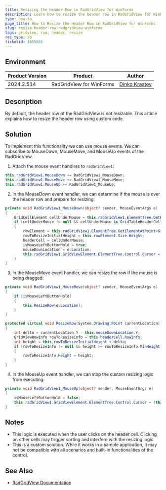 ```yaml
---
title: Resizing the Header Row in RadGridView for WinForms
description: Learn how to resize the header row in RadGridView for WinForms.
type: how-to
page_title: How to Resize the Header Row in RadGridView for WinForms
slug: resize-header-row-radgridview-winforms
tags: gridview, row, header, resize
res_type: kb
ticketid: 1655865
---
```


## Environment

|Product Version|Product|Author|
|----|----|----|
|2024.2.514|RadGridView for WinForms|[Dinko Krastev](https://www.telerik.com/blogs/author/dinko-krastev)|

## Description

By default, the header row of the RadGridView is not resizable. This article explains how to resize the header row using custom code.

## Solution

To implement this functionality we can use mouse events. We can subscribe to MouseDown, MouseMove, and MouseUp events of the RadGridView.

1. Attach the mouse event handlers to `radGridView1`:

````C#
this.radGridView1.MouseDown += RadGridView1_MouseDown;
this.radGridView1.MouseMove += RadGridView1_MouseMove;
this.radGridView1.MouseUp += RadGridView1_MouseUp;
````

2. In the MouseDown event handler, we can determine if the mouse is over the header row and prepare for resizing:

````C#
private void RadGridView1_MouseDown(object? sender, MouseEventArgs e)
{
    GridCellElement cellUnderMouse = this.radGridView1.ElementTree.GetElementAtPoint<GridCellElement>(e.Location);
    if (cellUnderMouse != null && cellUnderMouse is GridTableHeaderCellElement)
    {
        rowElement = this.radGridView1.ElementTree.GetElementAtPoint<GridRowElement>(e.Location);
        rowToResizeInitialHeight = this.rowElement.Size.Height;
        headerCell = cellUnderMouse;
        isMouseLeftButtonHold = true;
        mouseDownLocation = e.Location;
        this.radGridView1.GridViewElement.ElementTree.Control.Cursor = Cursors.SizeNS;
    }
}
````

3. In the MouseMove event handler, we can resize the row if the mouse is being dragged:

````C#
private void RadGridView1_MouseMove(object? sender, MouseEventArgs e)
{
    if (isMouseLeftButtonHold)
    {
        this.ResizeRow(e.Location);
    }
}

protected virtual void ResizeRow(System.Drawing.Point currentLocation)
{
    int delta = currentLocation.Y - this.mouseDownLocation.Y;
    GridViewRowInfo rowToResizeInfo = this.headerCell.RowInfo;
    int height = this.rowToResizeInitialHeight + delta;
    if (rowToResizeInfo != null && height >= rowToResizeInfo.MinHeight)
    {
        rowToResizeInfo.Height = height;
    }
}
````

4. In the MouseUp event handler, we can stop the custom resizing logic from executing:

````C#
private void RadGridView1_MouseUp(object? sender, MouseEventArgs e)
{
    isMouseLeftButtonHold = false;
    this.radGridView1.GridViewElement.ElementTree.Control.Cursor = (this.radGridView1.GridViewElement.GridBehavior as BaseGridBehavior).OriginalCursor;
}
````

## Notes

- This logic is executed when the user clicks on the header cell. Clicking on other cells may trigger sorting and interfere with the resizing logic.
- This is a custom solution. While it works in a sample application, it may not be compatible with all scenarios and built-in functionalities of the control.

## See Also

- [RadGridView Documentation](https://docs.telerik.com/devtools/winforms/controls/gridview/overview)
